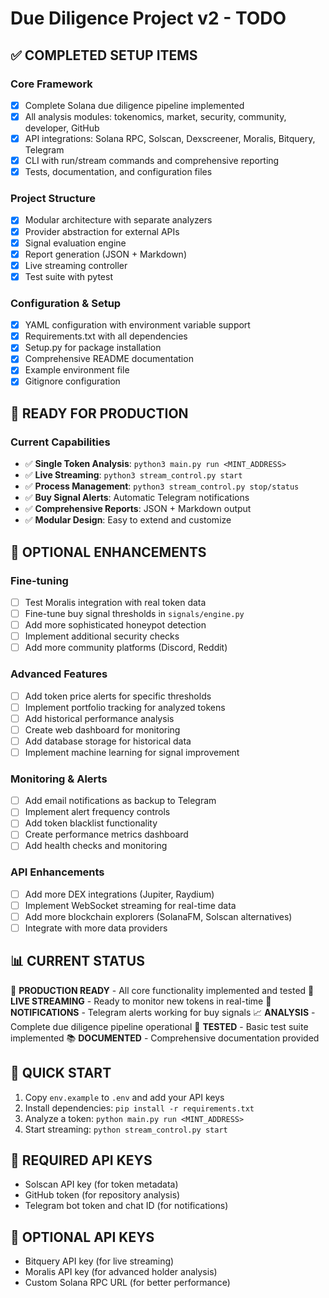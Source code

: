 # Due Diligence Project v2 - TODO

## ✅ COMPLETED SETUP ITEMS

### Core Framework
- [x] Complete Solana due diligence pipeline implemented
- [x] All analysis modules: tokenomics, market, security, community, developer, GitHub
- [x] API integrations: Solana RPC, Solscan, Dexscreener, Moralis, Bitquery, Telegram
- [x] CLI with run/stream commands and comprehensive reporting
- [x] Tests, documentation, and configuration files

### Project Structure
- [x] Modular architecture with separate analyzers
- [x] Provider abstraction for external APIs
- [x] Signal evaluation engine
- [x] Report generation (JSON + Markdown)
- [x] Live streaming controller
- [x] Test suite with pytest

### Configuration & Setup
- [x] YAML configuration with environment variable support
- [x] Requirements.txt with all dependencies
- [x] Setup.py for package installation
- [x] Comprehensive README documentation
- [x] Example environment file
- [x] Gitignore configuration

## 🚀 READY FOR PRODUCTION

### Current Capabilities
- ✅ **Single Token Analysis**: `python3 main.py run <MINT_ADDRESS>`
- ✅ **Live Streaming**: `python3 stream_control.py start`
- ✅ **Process Management**: `python3 stream_control.py stop/status`
- ✅ **Buy Signal Alerts**: Automatic Telegram notifications
- ✅ **Comprehensive Reports**: JSON + Markdown output
- ✅ **Modular Design**: Easy to extend and customize

## 🔧 OPTIONAL ENHANCEMENTS

### Fine-tuning
- [ ] Test Moralis integration with real token data
- [ ] Fine-tune buy signal thresholds in `signals/engine.py`
- [ ] Add more sophisticated honeypot detection
- [ ] Implement additional security checks
- [ ] Add more community platforms (Discord, Reddit)

### Advanced Features
- [ ] Add token price alerts for specific thresholds
- [ ] Implement portfolio tracking for analyzed tokens
- [ ] Add historical performance analysis
- [ ] Create web dashboard for monitoring
- [ ] Add database storage for historical data
- [ ] Implement machine learning for signal improvement

### Monitoring & Alerts
- [ ] Add email notifications as backup to Telegram
- [ ] Implement alert frequency controls
- [ ] Add token blacklist functionality
- [ ] Create performance metrics dashboard
- [ ] Add health checks and monitoring

### API Enhancements
- [ ] Add more DEX integrations (Jupiter, Raydium)
- [ ] Implement WebSocket streaming for real-time data
- [ ] Add more blockchain explorers (SolanaFM, Solscan alternatives)
- [ ] Integrate with more data providers

## 📊 CURRENT STATUS
🎯 **PRODUCTION READY** - All core functionality implemented and tested
🔄 **LIVE STREAMING** - Ready to monitor new tokens in real-time
📱 **NOTIFICATIONS** - Telegram alerts working for buy signals
📈 **ANALYSIS** - Complete due diligence pipeline operational
🧪 **TESTED** - Basic test suite implemented
📚 **DOCUMENTED** - Comprehensive documentation provided

## 🚀 QUICK START
1. Copy `env.example` to `.env` and add your API keys
2. Install dependencies: `pip install -r requirements.txt`
3. Analyze a token: `python main.py run <MINT_ADDRESS>`
4. Start streaming: `python stream_control.py start`

## 🔑 REQUIRED API KEYS
- Solscan API key (for token metadata)
- GitHub token (for repository analysis)
- Telegram bot token and chat ID (for notifications)

## 🔧 OPTIONAL API KEYS
- Bitquery API key (for live streaming)
- Moralis API key (for advanced holder analysis)
- Custom Solana RPC URL (for better performance)
